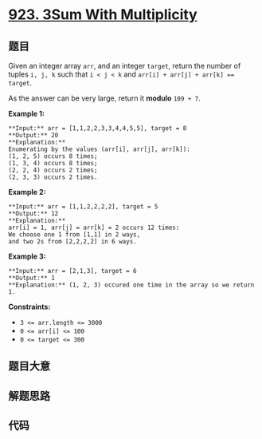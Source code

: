 # [923. 3Sum With Multiplicity](https://leetcode.com/problems/3sum-with-multiplicity)

## 题目

Given an integer array `arr`, and an integer `target`, return the number of
tuples `i, j, k` such that `i < j < k` and `arr[i] + arr[j] + arr[k] ==
target`.

As the answer can be very large, return it **modulo** `109 + 7`.



**Example 1:**

    
    
    **Input:** arr = [1,1,2,2,3,3,4,4,5,5], target = 8
    **Output:** 20
    **Explanation:**
    Enumerating by the values (arr[i], arr[j], arr[k]):
    (1, 2, 5) occurs 8 times;
    (1, 3, 4) occurs 8 times;
    (2, 2, 4) occurs 2 times;
    (2, 3, 3) occurs 2 times.
    

**Example 2:**

    
    
    **Input:** arr = [1,1,2,2,2,2], target = 5
    **Output:** 12
    **Explanation:**
    arr[i] = 1, arr[j] = arr[k] = 2 occurs 12 times:
    We choose one 1 from [1,1] in 2 ways,
    and two 2s from [2,2,2,2] in 6 ways.
    

**Example 3:**

    
    
    **Input:** arr = [2,1,3], target = 6
    **Output:** 1
    **Explanation:** (1, 2, 3) occured one time in the array so we return 1.
    



**Constraints:**

  * `3 <= arr.length <= 3000`
  * `0 <= arr[i] <= 100`
  * `0 <= target <= 300`


## 题目大意

## 解题思路

## 代码

```javascript

```
